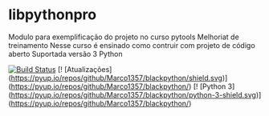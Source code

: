 # libpythonpro
Modulo para exemplificação do projeto no curso pytools
Melhoriat de treinamento
Nesse curso é ensinado como contruir com projeto de código aberto
Suportada versão 3 Python

[![Build Status](https://travis-ci.org/Marco1357/blackpython.svg?branch=master)](https://travis-ci.org/Marco1357/blackpython)
[! [Atualizações] (https://pyup.io/repos/github/Marco1357/blackpython/shield.svg)] (https://pyup.io/repos/github/Marco1357/blackpython/)
[! [Python 3] (https://pyup.io/repos/github/Marco1357/blackpython/python-3-shield.svg)] (https://pyup.io/repos/github/Marco1357/blackpython/)